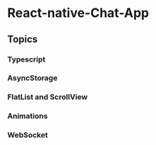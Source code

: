 # React-native-Chat-App
  ## Topics
  ### Typescript
  ### AsyncStorage
  ### FlatList and ScrollView
  ### Animations
  ### WebSocket
